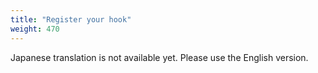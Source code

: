 ```yaml
---
title: "Register your hook"
weight: 470
---
```


Japanese translation is not available yet. Please use the English version.
